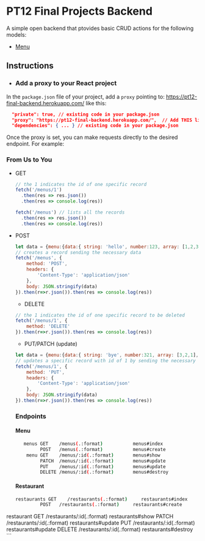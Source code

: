 # PT12 Final Projects Backend

A simple open backend that ptovides basic CRUD actions for the following models:

- [Menu](#menu)

## Instructions

- ### Add a proxy to your React project
In the `package.json` file of your project, add a `proxy` pointing to: https://pt12-final-backend.herokuapp.com/
like this:

```json
  "private": true, // existing code in your package.json
  "proxy": "https://pt12-final-backend.herokuapp.com/",  // Add THIS line
  "dependencies": { ... } // existing code in your package.json
```

Once the proxy is set, you can make requests directly to the desired endpoint. For example:

### From Us to You
- GET
  ```javascript
  // the 1 indicates the id of one specific record
  fetch('/menus/1') 
    .then(res => res.json())
    .then(res => console.log(res))
  ```
  ```javascript
  fetch('/menus') // lists all the records
    .then(res => res.json())
    .then(res => console.log(res))
  ```
- POST
  ```javascript
  let data = {menu:{data:{ string: 'hello', number:123, array: [1,2,3], object: {a: 'A', b: 'B'}}}} 
  // creates a record sending the necessary data
  fetch('/menus', {  
      method: 'POST',
      headers: {
          'Content-Type': 'application/json'
      },
      body: JSON.stringify(data)
  }).then(r=>r.json()).then(res => console.log(res))
  ```
  - DELETE
  ```javascript
  // the 1 indicates the id of one specific record to be deleted
  fetch('/menus/1', {  
      method: 'DELETE'
  }).then(r=>r.json()).then(res => console.log(res))
  ```
  - PUT/PATCH (update)
  ```javascript
  let data = {menu:{data:{ string: 'bye', number:321, array: [3,2,1], object: {a: 'AA', b: 'BB'}}}} 
  // updates a specific record with id of 1 by sending the necessary data
  fetch('/menus/1', {  
      method: 'PUT',
      headers: {
          'Content-Type': 'application/json'
      },
      body: JSON.stringify(data)
  }).then(r=>r.json()).then(res => console.log(res))
  ```
  
  
  ### Endpoints
   #### Menu
   ```bash
      menus GET    /menus(.:format)           menus#index
            POST   /menus(.:format)           menus#create
       menu GET    /menus/:id(.:format)       menus#show
            PATCH  /menus/:id(.:format)       menus#update
            PUT    /menus/:id(.:format)       menus#update
            DELETE /menus/:id(.:format)       menus#destroy
   ```
   #### Restaurant
   ```bash
   restaurants GET    /restaurants(.:format)     restaurants#index
            POST   /restaurants(.:format)     restaurants#create
 restaurant GET    /restaurants/:id(.:format) restaurants#show
            PATCH  /restaurants/:id(.:format) restaurants#update
            PUT    /restaurants/:id(.:format) restaurants#update
            DELETE /restaurants/:id(.:format) restaurants#destroy
    ```
